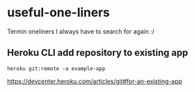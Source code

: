 # useful-one-liners
Termin oneliners I always have to search for again :/

## Heroku CLI add repository to existing app

`heroku git:remote -a example-app`

<https://devcenter.heroku.com/articles/git#for-an-existing-app>
